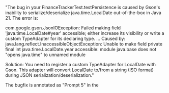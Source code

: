 "The bug in your FinanceTrackerTest.testPersistence is caused by Gson's inability to serialize/deserialize java.time.LocalDate out-of-the-box in Java 21. The error is:

com.google.gson.JsonIOException: Failed making field 'java.time.LocalDate#year' accessible; either increase its visibility or write a custom TypeAdapter for its declaring type.
...
Caused by: java.lang.reflect.InaccessibleObjectException: Unable to make field private final int java.time.LocalDate.year accessible: module java.base does not "opens java.time" to unnamed module

Solution:
You need to register a custom TypeAdapter for LocalDate with Gson. This adapter will convert LocalDate to/from a string (ISO format) during JSON serialization/deserialization."

The bugfix is annotated as "Prompt 5" in the 
